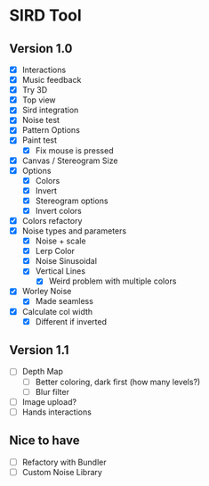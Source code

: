 # SIRD Tool

## Version 1.0

- [x] Interactions
- [x] Music feedback
- [x] Try 3D
- [x] Top view
- [x] Sird integration
- [x] Noise test
- [x] Pattern Options
- [x] Paint test
  - [x] Fix mouse is pressed
- [x] Canvas / Stereogram Size
- [x] Options
  - [x] Colors
  - [x] Invert
  - [x] Stereogram options
  - [x] Invert colors
- [x] Colors refactory
- [x] Noise types and parameters
  - [x] Noise + scale
  - [x] Lerp Color
  - [x] Noise Sinusoidal
  - [x] Vertical Lines
    - [x] Weird problem with multiple colors
- [x] Worley Noise
  - [x] Made seamless
- [x] Calculate col width
  - [x] Different if inverted

## Version 1.1

- [ ] Depth Map
  - [ ] Better coloring, dark first (how many levels?)
  - [ ] Blur filter
- [ ] Image upload?
- [ ] Hands interactions

## Nice to have

- [ ] Refactory with Bundler
- [ ] Custom Noise Library
